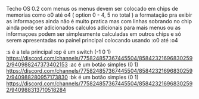 Techo OS 0.2 com menus   os menus devem ser colocado em chips de memorias como o0 até o4  ( option 0 - 4, 5 no total )
a formatação pra exibir as informaçoes ainda não é muito pratica mas com linhas sobrando no chip ainda pode ser adicionados calculos adicionais para mais menus ou
as informaçoes podem ser simplesmente calculadas em outros chips e só serem apresentadas no painel principal colocando usando :o0 até :o4 


:s é a tela principal
:op é um switch (-1 0 1)<br />
https://discord.com/channels/775824857367445504/858423216968302592/940988247373402153
:ac é um botão simples (0 1)<br />
https://discord.com/channels/775824857367445504/858423216968302592/940988280957173830
:bk é um botão simples (0 1)<br />
https://discord.com/channels/775824857367445504/858423216968302592/940988313710518284
